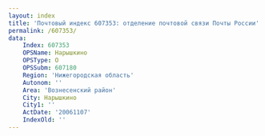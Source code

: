 ```yaml
---
layout: index
title: 'Почтовый индекс 607353: отделение почтовой связи Почты России'
permalink: /607353/
data:
    Index: 607353
    OPSName: Нарышкино
    OPSType: О
    OPSSubm: 607180
    Region: 'Нижегородская область'
    Autonom: ''
    Area: 'Вознесенский район'
    City: Нарышкино
    City1: ''
    ActDate: '20061107'
    IndexOld: ''
---
```

